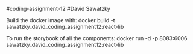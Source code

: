 #coding-assignment-12
#David Sawatzky

Build the docker image with:
docker build -t sawatzky_david_coding_assignment12:react-lib

To run the storybook of all the components:
docker run -d -p 8083:6006 sawatzky_david_coding_assignment12:react-lib
